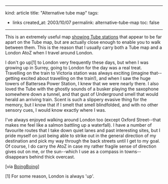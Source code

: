 -----
kind: article
title: "Alternative tube map"
tags:
- links
created_at: 2003/10/07
permalink: alternative-tube-map
toc: false
-----

<p>This is an extremely useful map <a href="http://rodcorp.typepad.com/photos/art_2003/tube_walklines_final_lmfaint.html">showing Tube stations</a> that appear to be far apart on the Tube map, but are actually close enough to enable you to walk between them. This is the reason that I usually carry both a Tube map and a London AtoZ when I travel around London.</p>

<p>I don't go up[1] to London very frequently these days, but when I was growing up in Surrey, going to London for the day was a real treat. Travelling on the train to Victoria station was always exciting (imagine that--getting excited about travelling on the train!), and when I saw the huge towers of Battersea Power Station, I knew that we were nearly there. I also loved the Tube with the ghostly sounds of a busker playing the saxophone somewhere down a tunnel, and that gust of Underground smell that would herald an arriving train. Scent is such a slippery evasive thing for the memory, but I know that if I smelt that smell blindfolded, and with no other sensory cues, I would know exactly where I was.</p>

<p>I've always enjoyed walking around London too (except Oxford Street--that makes me feel like a salmon battling up a waterfall). I have a number of favourite routes that I take down quiet lanes and past interesting sites, but I pride myself on just being able to strike out in the general direction of my destination and pick my way through the back streets until I get to my goal. Of course, I do carry the AtoZ in case my rather fragile sense of direction gives out on me, or the sun--which I use as a compass in towns--disappears behind thick overcast.</p>

<p>[via <a href="http://boingboing.net">BoingBoing</a>]</p>

<p>[1] For some reason, London is always 'up'.</p>


